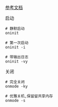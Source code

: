 [参考文档](https://my.oschina.net/u/2245781/blog/1839064)

启动

```shell
# 静默启动
oninit

# 第一次启动
oninit -i

# 带输出日志
oninit -vy
```

关闭

```shell
# 完全关闭
onmode -ky

# 优雅关机,保留留共享内存
onmode -s
```